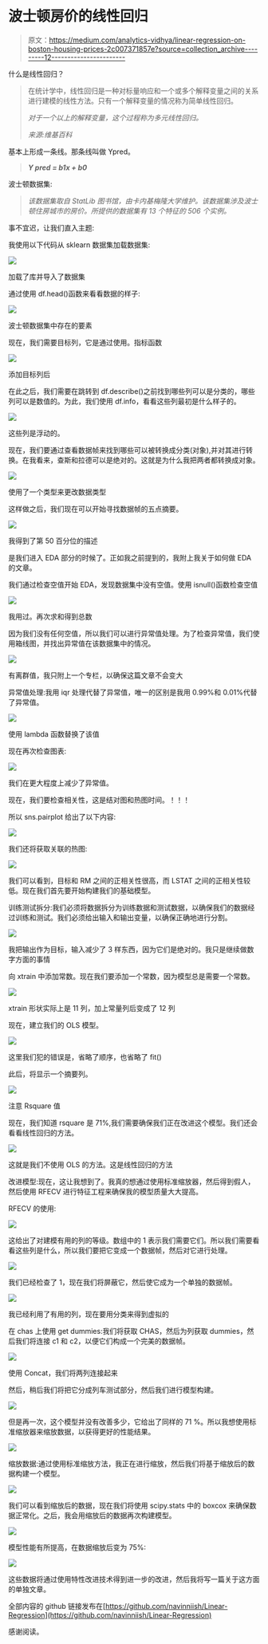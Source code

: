 # 波士顿房价的线性回归

> 原文：<https://medium.com/analytics-vidhya/linear-regression-on-boston-housing-prices-2c007371857e?source=collection_archive---------12----------------------->

什么是线性回归？

> 在统计学中，线性回归是一种对标量响应和一个或多个解释变量之间的关系进行建模的线性方法。只有一个解释变量的情况称为简单线性回归。
> 
> *对于一个以上的解释变量，这个过程称为多元线性回归。*
> 
> *来源:维基百科*

基本上形成一条线。那条线叫做 Ypred。

> ***Y pred = b1x + b0***

波士顿数据集:

> *该数据集取自 StatLib 图书馆，由卡内基梅隆大学维护。该数据集涉及波士顿住房城市的房价。所提供的数据集有 13 个特征的 506 个实例。*

事不宜迟，让我们直入主题:

我使用以下代码从 sklearn 数据集加载数据集:

![](img/e706fa8ab3e95851701034f46658097f.png)

加载了库并导入了数据集

通过使用 df.head()函数来看看数据的样子:

![](img/555b4f92c42f90812dedf7816602d523.png)

波士顿数据集中存在的要素

现在，我们需要目标列，它是通过使用。指标函数

![](img/58d4c093925912e5ea569dbf22386bd4.png)

添加目标列后

在此之后，我们需要在跳转到 df.describe()之前找到哪些列可以是分类的，哪些列可以是数值的。为此，我们使用 df.info，看看这些列最初是什么样子的。

![](img/53abc78fbb9a9db066487295dd6ba259.png)

这些列是浮动的。

现在，我们要通过查看数据帧来找到哪些可以被转换成分类(对象),并对其进行转换。在我看来，查斯和拉德可以是绝对的。这就是为什么我把两者都转换成对象。

![](img/83d1e2979c049d488eec812080f91c0f.png)

使用了一个类型来更改数据类型

这样做之后，我们现在可以开始寻找数据帧的五点摘要。

![](img/85e115f6829a523a807d57acaf98fc2c.png)

我得到了第 50 百分位的描述

是我们进入 EDA 部分的时候了。正如我之前提到的，我附上我关于如何做 EDA 的文章。

我们通过检查空值开始 EDA，发现数据集中没有空值。使用 isnull()函数检查空值

![](img/386274a22f61feb4a112d14279c588f8.png)

我用过。再次求和得到总数

因为我们没有任何空值，所以我们可以进行异常值处理。为了检查异常值，我们使用箱线图，并找出异常值在该数据集中的情况。

![](img/f32e813e5afcee6270296726a87744b9.png)

有离群值，我只附上一个专栏，以确保这篇文章不会变大

异常值处理:我用 iqr 处理代替了异常值，唯一的区别是我用 0.99%和 0.01%代替了异常值。

![](img/970e4470a3f20ac00fbbd0e397fd6137.png)

使用 lambda 函数替换了该值

现在再次检查图表:

![](img/43341d40fbad2a0ca2161e3c8df33910.png)

我们在更大程度上减少了异常值。

现在，我们要检查相关性，这是结对图和热图时间。！！！

所以 sns.pairplot 给出了以下内容:

![](img/0551d0d6dd67d7f0b179e481e59c64e3.png)

我们还将获取关联的热图:

![](img/4d428ebb090117d364d10cf564de8379.png)

我们可以看到，目标和 RM 之间的正相关性很高，而 LSTAT 之间的正相关性较低。现在我们首先要开始构建我们的基础模型。

训练测试拆分:我们必须将数据拆分为训练数据和测试数据，以确保我们的数据经过训练和测试。我们必须给出输入和输出变量，以确保正确地进行分割。

![](img/0e55ef13b703e0f9428a6f0242f0bcf9.png)

我把输出作为目标，输入减少了 3 样东西，因为它们是绝对的。我只是继续做数字方面的事情

向 xtrain 中添加常数。现在我们要添加一个常数，因为模型总是需要一个常数。

![](img/e54b36d61aadc6b3558607764a6c88ba.png)

xtrain 形状实际上是 11 列，加上常量列后变成了 12 列

现在，建立我们的 OLS 模型。

![](img/2349817226c9747ab132ed408a0509b2.png)

这里我们犯的错误是，省略了顺序，也省略了 fit()

此后，将显示一个摘要列。

![](img/ac682c053d08abdfd69a277f10c48e78.png)

注意 Rsquare 值

现在，我们知道 rsquare 是 71%,我们需要确保我们正在改进这个模型。我们还会看看线性回归的方法。

![](img/9ac155e2118aed85dc9821756480b27f.png)

这就是我们不使用 OLS 的方法。这是线性回归的方法

改进模型:现在，这让我想到了。我真的想通过使用标准缩放器，然后得到假人，然后使用 RFECV 进行特征工程来确保我的模型质量大大提高。

RFECV 的使用:

![](img/0f335a7e17d9d39f5556fe1615502d17.png)

这给出了对建模有用的列的等级。数组中的 1 表示我们需要它们。所以我们需要看看这些列是什么，所以我们要把它变成一个数据帧，然后对它进行处理。

![](img/e6a56cc9a27c668e80d96d051c8011ef.png)

我们已经检查了 1，现在我们将屏蔽它，然后使它成为一个单独的数据帧。

![](img/ad43a77a5ef73baf14ea54965c667f8b.png)

我已经利用了有用的列，现在要用分类来得到虚拟的

在 chas 上使用 get dummies:我们将获取 CHAS，然后为列获取 dummies，然后我们将连接 c1 和 c2，以便它们构成一个完美的数据帧。

![](img/8cca69443ab187b8e07fd70567aa5756.png)

使用 Concat，我们将两列连接起来

然后，稍后我们将把它分成列车测试部分，然后我们进行模型构建。

![](img/be6dd615224a5688264353d912d3da4f.png)

但是再一次，这个模型并没有改善多少，它给出了同样的 71 %。所以我想使用标准缩放器来缩放数据，以获得更好的性能结果。

![](img/abbccd8250a82acc2c622e909113a1f2.png)

缩放数据:通过使用标准缩放方法，我正在进行缩放，然后我们将基于缩放后的数据构建一个模型。

![](img/fbf250cc049ee32d58c923629f965996.png)

我们可以看到缩放后的数据，现在我们将使用 scipy.stats 中的 boxcox 来确保数据正常化。之后，我会用缩放后的数据再次构建模型。

![](img/580ef82c0691404704d9357ef5e31de9.png)

模型性能有所提高，在数据缩放后变为 75%:

![](img/33e4830a13b5dd3a665a41d10353a963.png)

这些数据将通过使用特性改进技术得到进一步的改进，然后我将写一篇关于这方面的单独文章。

全部内容的 github 链接发布在[https://github.com/navinniish/Linear-Regression](https://github.com/navinniish/Linear-Regression)

感谢阅读。
